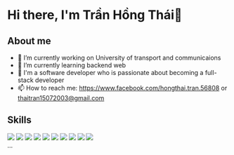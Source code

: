 # Hi there, I'm Trần Hồng Thái👋

## About me
- 🔭 I’m currently working on University of transport and communicaions
- 🌱 I’m currently learning backend web
- 📌 I'm a software developer who is passionate about becoming a full-stack developer
- 📫 How to reach me: https://www.facebook.com/hongthai.tran.56808 or thaitran15072003@gmail.com
## Skills
![](https://img.icons8.com/color/48/html-5--v1.png) ![](https://img.icons8.com/color/48/css3.png) ![](https://img.icons8.com/color/48/javascript--v1.png) ![](https://img.icons8.com/fluency/48/typescript--v1.png) ![](https://img.icons8.com/color/48/tailwindcss.png) ![](https://img.icons8.com/color/48/git.png) ![](https://img.icons8.com/color/48/react-native.png) ![](https://img.icons8.com/color/48/nodejs.png) ![](https://img.icons8.com/color/48/mongodb.png) ![](https://img.icons8.com/fluency/48/docker.png) [](https://img.icons8.com/fluency/48/docker.png)\
\...
